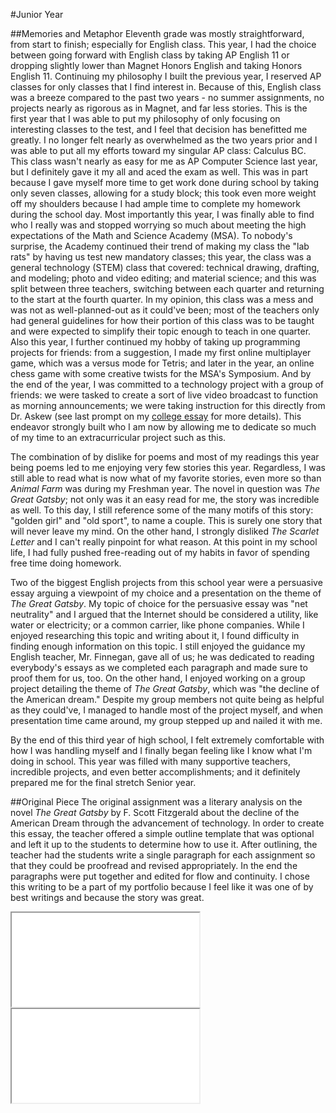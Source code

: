 #Junior Year

##Memories and Metaphor
Eleventh grade was mostly straightforward, from start to finish; especially for English class. This year, I had the choice between going forward with English class by taking AP English 11 or dropping slightly lower than Magnet Honors English and taking Honors English 11. Continuing my philosophy I built the previous year, I reserved AP classes for only classes that I find interest in. Because of this, English class was a breeze compared to the past two years - no summer assignments, no projects nearly as rigorous as in Magnet, and far less stories. This is the first year that I was able to put my philosophy of only focusing on interesting classes to the test, and I feel that decision has benefitted me greatly. I no longer felt nearly as overwhelmed as the two years prior and I was able to put all my efforts toward my singular AP class: Calculus BC. This class wasn't nearly as easy for me as AP Computer Science last year, but I definitely gave it my all and aced the exam as well. This was in part because I gave myself more time to get work done during school by taking only seven classes, allowing for a study block; this took even more weight off my shoulders because I had ample time to complete my homework during the school day. Most importantly this year, I was finally able to find who I really was and stopped worrying so much about meeting the high expectations of the Math and Science Academy (MSA). To nobody's surprise, the Academy continued their trend of making my class the "lab rats" by having us test new mandatory classes; this year, the class was a general technology (STEM) class that covered: technical drawing, drafting, and modeling; photo and video editing; and material science; and this was split between three teachers, switching between each quarter and returning to the start at the fourth quarter. In my opinion, this class was a mess and was not as well-planned-out as it could've been; most of the teachers only had general guidelines for how their portion of this class was to be taught and were expected to simplify their topic enough to teach in one quarter. Also this year, I further continued my hobby of taking up programming projects for friends: from a suggestion, I made my first online multiplayer game, which was a versus mode for Tetris; and later in the year, an online chess game with some creative twists for the MSA's Symposium. And by the end of the year, I was committed to a technology project with a group of friends: we were tasked to create a sort of live video broadcast to function as morning announcements; we were taking instruction for this directly from Dr. Askew (see last prompt on my [college essay](/portfolio/college_essay) for more details). This endeavor strongly built who I am now by allowing me to dedicate so much of my time to an extracurricular project such as this.

The combination of by dislike for poems and most of my readings this year being poems led to me enjoying very few stories this year. Regardless, I was still able to read what is now what of my favorite stories, even more so than _Animal Farm_ was during my Freshman year. The novel in question was _The Great Gatsby_; not only was it an easy read for me, the story was incredible as well. To this day, I still reference some of the many motifs of this story: "golden girl" and "old sport", to name a couple. This is surely one story that will never leave my mind. On the other hand, I strongly disliked _The Scarlet Letter_ and I can't really pinpoint for what reason. At this point in my school life, I had fully pushed free-reading out of my habits in favor of spending free time doing homework.

Two of the biggest English projects from this school year were a persuasive essay arguing a viewpoint of my choice and a presentation on the theme of _The Great Gatsby_. My topic of choice for the persuasive essay was "net neutrality" and I argued that the Internet should be considered a utility, like water or electricity; or a common carrier, like phone companies. While I enjoyed researching this topic and writing about it, I found difficulty in finding enough information on this topic. I still enjoyed the guidance my English teacher, Mr. Finnegan, gave all of us; he was dedicated to reading everybody's essays as we completed each paragraph and made sure to proof them for us, too. On the other hand, I enjoyed working on a group project detailing the theme of _The Great Gatsby_, which was "the decline of the American dream." Despite my group members not quite being as helpful as they could've, I managed to handle most of the project myself, and when presentation time came around, my group stepped up and nailed it with me.

By the end of this third year of high school, I felt extremely comfortable with how I was handling myself and I finally began feeling like I know what I'm doing in school. This year was filled with many supportive teachers, incredible projects, and even better accomplishments; and it definitely prepared me for the final stretch Senior year.

##Original Piece
The original assignment was a literary analysis on the novel _The Great Gatsby_ by F. Scott Fitzgerald about the decline of the American Dream through the advancement of technology. In order to create this essay, the teacher offered a simple outline template that was optional and left it up to the students to determine how to use it. After outlining, the teacher had the students write a single paragraph for each assignment so that they could be proofread and revised appropriately. In the end the paragraphs were put together and edited for flow and continuity. I chose this writing to be a part of my portfolio because I feel like it was one of by best writings and because the story was great.

<div class="double-viewer">
	<iframe class="document autofit" src="original/doc.html" scrolling="no">Original</iframe>
	<iframe class="document autofit" src="reflection/doc.html" scrolling="no">Reflection</iframe>
</div>
